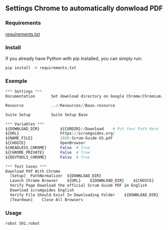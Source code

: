 ## Settings Chrome to automatically donwload PDF

### Requirements

[requirements.txt](requirements.txt)

### Install

If you already have Python with pip installed, you can simply run:

```python
pip install -r requirements.txt
```

### Exemple

```python
*** Settings ***
Documentation       Set download directory on Google Chrome/Chromium.

Resource            ..//Resources//Base.resource

Suite Setup         Suite Setup Base

*** Variables ***
${DOWNLOAD_DIR}         ${CURDIR}//Download    # Put Your Path Here
${URL}                  https://scrumguides.org/
${NAME_FILE}            2020-Scrum-Guide-US.pdf
${CHOICE}               OpenBrowser
${HEADLESS_CHROME}      False  # True
${CHROME_PRIVATE}       False  # True
${DEVTOOLS_CHROME}      False  # True

*** Test Cases ***
Download Pdf With Chrome
  [Setup]  PathNormalizer  ${DOWNLOAD_DIR}
  Launch Chrome Browser    ${URL}    ${DOWNLOAD_DIR}    ${CHOICE}
  Verify Page Download the official Scrum Guide PDF in English
  Download scrumguides English
  Verify File Should Exist In Downloading Folder    ${DOWNLOAD_DIR}    ${NAME_FILE}
  [Teardown]    Close All Browsers

```

### Usage

```python
robot S01.robot
```
